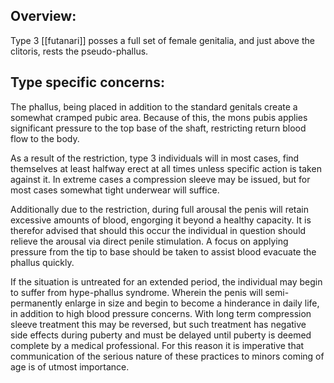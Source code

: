## Overview:
Type 3 [[futanari]] posses a full set of female genitalia, and just above the clitoris, rests the pseudo-phallus.

## Type specific concerns:
The phallus, being placed in addition to the standard genitals create a somewhat cramped pubic area. Because of this, the mons pubis applies significant pressure to the top base of the shaft, restricting return blood flow to the body.

As a result of the restriction, type 3 individuals will in most cases, find themselves at least halfway erect at all times unless specific action is taken against it. In extreme cases a compression sleeve may be issued, but for most cases somewhat tight underwear will suffice.

Additionally due to the restriction, during full arousal the penis will retain excessive amounts of blood, engorging it beyond a healthy capacity. It is therefor advised that should this occur the individual in question should relieve the arousal via direct penile stimulation. A focus on applying pressure from the tip to base should be taken to assist blood evacuate the phallus quickly.

If the situation is untreated for an extended period, the individual may begin to suffer from hype-phallus syndrome. Wherein the penis will semi-permanently enlarge in size and begin to become a hinderance in daily life, in addition to high blood pressure concerns. With long term compression sleeve treatment this may be reversed, but such treatment has negative side effects during puberty and must be delayed until puberty is deemed complete by a medical professional. For this reason it is imperative that communication of the serious nature of these practices to minors coming of age is of utmost importance.


